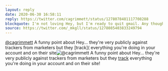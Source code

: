 ```yaml
---
layout: reply
date: 2020-06-30 16:58:11
reply: https://twitter.com/cagrimmett/status/1278078481117708288
blockquote: I'm not loving Hey, but I'm ready to quit gmail. Any thoughts on Fastmail vs Protonmail? Or another suggestion?
source: https://twitter.com/_mkgll/status/1278085403833249794
---
```


[@cagrimmett](https://twitter.com/cagrimmett) A funny point about Hey... they're very publicly against trackers from marketers but they [track]( everything you're doing in your account and on their site![@cagrimmett](https://twitter.com/cagrimmett) A funny point about Hey... they're very publicly against trackers from marketers but they [track](https://hey.com/policies/privacy/) everything you're doing in your account and on their site!
